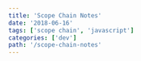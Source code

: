 ```yaml
---
title: 'Scope Chain Notes'
date: '2018-06-16'
tags: ['scope chain', 'javascript']
categories: ['dev']
path: '/scope-chain-notes'
---
```


